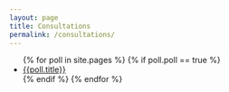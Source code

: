 ```yaml
---
layout: page
title: Consultations
permalink: /consultations/
---
```

<ul>
  {% for poll in site.pages %}
    {% if poll.poll == true %}
      <li><a href="{{poll.url}}">{{poll.title}}</a></li>
    {% endif %}
  {% endfor %}
</ul>
